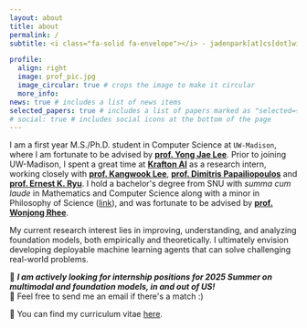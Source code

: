 ```yaml
---
layout: about
title: about
permalink: /
subtitle: <i class="fa-solid fa-envelope"></i> - jadenpark[at]cs[dot]wisc[dot]edu

profile:
  align: right
  image: prof_pic.jpg
  image_circular: true # crops the image to make it circular
  more_info:
news: true # includes a list of news items
selected_papers: true # includes a list of papers marked as "selected={true}"
# social: true # includes social icons at the bottom of the page
---
```


I am a first year M.S./Ph.D. student in Computer Science at `UW-Madison`, where I am fortunate to be advised by **[prof. Yong Jae Lee](https://pages.cs.wisc.edu/~yongjaelee/)**.  Prior to joining UW-Madison, I spent a great time at **[Krafton AI](https://www.krafton.ai/en/)** as a research intern, working closely with **[prof. Kangwook Lee](https://kangwooklee.com/aboutme/)**, **[prof. Dimitris Papailiopoulos](https://papail.io/)** and **[prof. Ernest K. Ryu](https://ernestryu.com/)**. I hold a bachelor's degree from SNU with *summa cum laude* in Mathematics and Computer Science along with a minor in Philosophy of Science ([link](https://www.wikiwand.com/en/articles/Science_and_technology_studies)), and was fortunate to be advised by **[prof. Wonjong Rhee](https://drl.snu.ac.kr/people/professor)**.

My current research interest lies in improving, understanding, and analyzing foundation models, both empirically and theoretically. I ultimately envision developing deployable machine learning agents that can solve challenging real-world problems. 


📣 _**I am actively looking for internship positions for 2025 Summer on multimodal and foundation models, in and out of US!**_  
📩 Feel free to send me an email if there's a match :)

📝 You can find my curriculum vitae [here](/assets/pdf/cv.pdf). 

